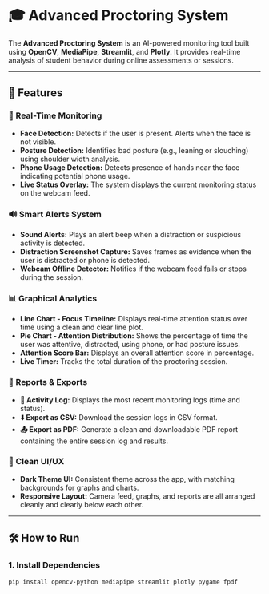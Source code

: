 # 🎓 Advanced Proctoring System

The **Advanced Proctoring System** is an AI-powered monitoring tool built using **OpenCV**, **MediaPipe**, **Streamlit**, and **Plotly**. It provides real-time analysis of student behavior during online assessments or sessions.

---

## 📌 Features

### 📸 Real-Time Monitoring
- **Face Detection:** Detects if the user is present. Alerts when the face is not visible.
- **Posture Detection:** Identifies bad posture (e.g., leaning or slouching) using shoulder width analysis.
- **Phone Usage Detection:** Detects presence of hands near the face indicating potential phone usage.
- **Live Status Overlay:** The system displays the current monitoring status on the webcam feed.

### 🔊 Smart Alerts System
- **Sound Alerts:** Plays an alert beep when a distraction or suspicious activity is detected.
- **Distraction Screenshot Capture:** Saves frames as evidence when the user is distracted or phone is detected.
- **Webcam Offline Detector:** Notifies if the webcam feed fails or stops during the session.

### 📊 Graphical Analytics
- **Line Chart - Focus Timeline:** Displays real-time attention status over time using a clean and clear line plot.
- **Pie Chart - Attention Distribution:** Shows the percentage of time the user was attentive, distracted, using phone, or had posture issues.
- **Attention Score Bar:** Displays an overall attention score in percentage.
- **Live Timer:** Tracks the total duration of the proctoring session.

### 📁 Reports & Exports
- **🧾 Activity Log:** Displays the most recent monitoring logs (time and status).
- **⬇️ Export as CSV:** Download the session logs in CSV format.
- **📤 Export as PDF:** Generate a clean and downloadable PDF report containing the entire session log and results.

### 🌙 Clean UI/UX
- **Dark Theme UI:** Consistent theme across the app, with matching backgrounds for graphs and charts.
- **Responsive Layout:** Camera feed, graphs, and reports are all arranged cleanly and clearly below each other.

---

## 🛠️ How to Run

### 1. Install Dependencies
```bash
pip install opencv-python mediapipe streamlit plotly pygame fpdf
